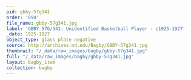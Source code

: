 ```yaml
---
pid: gbby-57g341
order: '894'
file_name: gbby-57g341.jpg
label: 'GBBY 57G/341: Unidentified Basketball Player - c1925-1927'
_date: 1925-1927
object_type: glass plate negative
source: http://archives.nd.edu/Bagby/GBBY-57g341.jpg
thumbnail: "/_data/raw_images/bagby/gbby-57g341.jpg"
full: "/_data/raw_images/bagby/gbby-57g341.jpg"
layout: bagby_item
collection: bagby
---
```

